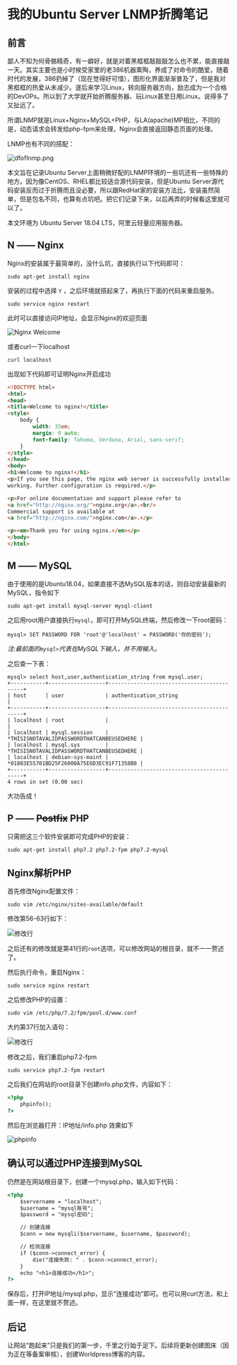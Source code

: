 # 我的Ubuntu Server LNMP折腾笔记


## 前言

鄙人不知为何骨骼精奇，有一癖好，就是对着黑框框敲敲敲怎么也不累，能直接敲一天。其实主要也是小时候受家里的老386机器熏陶，养成了对命令的酷爱。随着时代的发展，386扔掉了（现在觉得好可惜），图形化界面渐渐普及了，但是我对黑框框的热爱从未减少。遂后来学习Linux，转向服务器方向，励志成为一个合格的DevOPs。所以到了大学就开始折腾服务器、玩Linux甚至日用Linux。说得多了又扯远了。

所谓LNMP就是Linux+Nginx+MySQL+PHP，与LA(apache)MP相比，不同的是，动态请求会转发给php-fpm来处理，Nginx会直接返回静态页面的处理。

LNMP也有不同的搭配：

![dfoflnmp.png](https://img.zephyrl.co/images/2020/02/02/dfoflnmp.png)

本文旨在记录Ubuntu Server上面稍微好配的LNMP环境的一些坑还有一些特殊的地方。因为像CentOS、RHEL都比较适合源代码安装，但是Ubuntu Server源代码安装反而过于折腾而且没必要，所以跟RedHat家的安装方法比，安装虽然简单，但是包名不同，也算有点坑吧。把它们记录下来，以后再弄的时候看这里就可以了。

本文环境为 Ubuntu Server 18.04 LTS，阿里云轻量应用服务器。

## N —— Nginx

Nginx的安装属于最简单的，没什么坑，直接执行以下代码即可：

```shell
sudo apt-get install nginx
```

安装的过程中选择 `Y` ，之后环境就搭起来了，再执行下面的代码来重启服务。

```shell
sudo service nginx restart 
```

此时可以直接访问IP地址，会显示Nginx的欢迎页面

![Nginx Welcome](https://img.zephyrl.co/images/2020/02/02/nginxwelcome.png)

或者curl一下localhost

```shell
curl localhost
```

出现如下代码即可证明Nginx开启成功 

```html
<!DOCTYPE html>
<html>
<head>
<title>Welcome to nginx!</title>
<style>
    body {
        width: 35em;
        margin: 0 auto;
        font-family: Tahoma, Verdana, Arial, sans-serif;
    }
</style>
</head>
<body>
<h1>Welcome to nginx!</h1>
<p>If you see this page, the nginx web server is successfully installed and
working. Further configuration is required.</p>

<p>For online documentation and support please refer to
<a href="http://nginx.org/">nginx.org</a>.<br/>
Commercial support is available at
<a href="http://nginx.com/">nginx.com</a>.</p>

<p><em>Thank you for using nginx.</em></p>
</body>
</html>
```

## M —— MySQL

由于使用的是Ubuntu18.04，如果直接不选MySQL版本的话，则自动安装最新的MySQL，指令如下

```shell
sudo apt-get install mysql-server mysql-client 
```

之后用root用户直接执行`mysql`，即可打开MySQL终端，然后修改一下root密码：

```shell
mysql> SET PASSWORD FOR 'root'@'localhost' = PASSWORD('你的密码');
```

*注:最前面的`mysql>`代表在MySQL下输入，并不用输入。*

之后查一下表：

```shell
mysql> select host,user,authentication_string from mysql.user;
+-----------+------------------+-------------------------------------------+
| host      | user             | authentication_string                     |
+-----------+------------------+-------------------------------------------+
| localhost | root             |                                           |
| localhost | mysql.session    | *THISISNOTAVALIDPASSWORDTHATCANBEUSEDHERE |
| localhost | mysql.sys        | *THISISNOTAVALIDPASSWORDTHATCANBEUSEDHERE |
| localhost | debian-sys-maint | *01803E55701BD25F26000A75E6D3EC91F71358B0 |
+-----------+------------------+-------------------------------------------+
4 rows in set (0.00 sec)
```

大功告成！

## P —— ~~Postfix~~ PHP

只需把这三个软件安装即可完成PHP的安装：

```shell
sudo apt-get install php7.2 php7.2-fpm php7.2-mysql
```

## Nginx解析PHP

首先修改Nginx配置文件：

```shell
sudo vim /etc/nginx/sites-available/default
```

修改第56-63行如下：

![修改行](https://img.zephyrl.co/images/2020/02/02/phpchanges.png)

之后还有的修改就是第41行的`root`选项，可以修改网站的根目录，就不一一赘述了。

然后执行命令，重启Nginx：

```shell
sudo service nginx restart 
```

之后修改PHP的设置：

```shell
sudo vim /etc/php/7.2/fpm/pool.d/www.conf
```

大约第37行加入语句：

![修改行](https://img.zephyrl.co/images/2020/02/02/phpchanges2.png)

修改之后，我们重启php7.2-fpm

```shell
sudo service php7.2-fpm restart
```

之后我们在网站的root目录下创建info.php文件，内容如下：

```html
<?php
    phpinfo();
?>
```

然后在浏览器打开：IP地址/info.php 效果如下

![phpinfo](https://img.zephyrl.co/images/2020/02/02/phpinfo.png)

## 确认可以通过PHP连接到MySQL

仍然是在网站根目录下，创建一个mysql.php，输入如下代码：

```html
<?php
    $servername = "localhost";
    $username = "mysql账号";
    $password = "mysql密码";

    // 创建连接
    $conn = new mysqli($servername, $username, $password);

    // 检测连接
    if ($conn->connect_error) {
        die("连接失败: " . $conn->connect_error);
    }
    echo "<h1>连接成功</h1>";
?>
```

保存后，打开IP地址/mysql.php，显示“连接成功”即可。也可以用curl方法，和上面一样，在这里就不赘述。

## 后记

让网站“跑起来”只是我们的第一步，千里之行始于足下。后续将更新创建图床（因为正在等备案审核），创建Worldpress博客的内容。